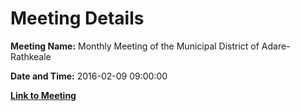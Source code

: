 # Meeting Details

**Meeting Name:** Monthly Meeting of the Municipal District of Adare-Rathkeale

**Date and Time:** 2016-02-09 09:00:00

**[Link to Meeting](https://www.limerick.ie/council/whats-on/monthly-meeting-municipal-district-adare-rathkeale-22)**
